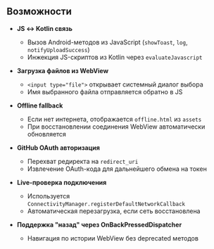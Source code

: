##  Возможности

- **JS ↔ Kotlin связь**
    - Вызов Android-методов из JavaScript (`showToast`, `log`, `notifyUploadSuccess`)
    - Инжекция JS-скриптов из Kotlin через `evaluateJavascript`

-  **Загрузка файлов из WebView**
    - `<input type="file">` открывает системный диалог выбора
    - Имя выбранного файла отправляется обратно в JS

-  **Offline fallback**
    - Если нет интернета, отображается `offline.html` из `assets`
    - При восстановлении соединения WebView автоматически обновляется

-  **GitHub OAuth авторизация**
    - Перехват редиректа на `redirect_uri`
    - Извлечение OAuth-кода для дальнейшего обмена на токен

-  **Live-проверка подключения**
    - Используется `ConnectivityManager.registerDefaultNetworkCallback`
    - Автоматическая перезагрузка, если сеть восстановлена

-  **Поддержка "назад" через OnBackPressedDispatcher**
    - Навигация по истории WebView без deprecated методов
